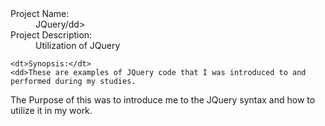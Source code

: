 <dl>
  <dt>Project Name:</dt>
  <dd>JQuery/dd>

  <dt>Project Description:</dt>
  <dd>Utilization of JQuery</dd>
  

	<dt>Synopsis:</dt>
	<dd>These are examples of JQuery code that I was introduced to and performed during my studies.
The Purpose of this was to introduce me to the JQuery syntax and how to utilize it in my work.
</dd>
</dl>